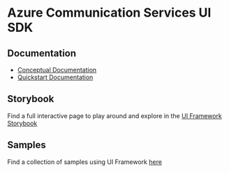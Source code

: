 # Azure Communication Services UI SDK

## Documentation
- [Conceptual Documentation](https://docs.microsoft.com/en-us/azure/communication-services/concepts/ui-framework/ui-sdk-overview)
- [Quickstart Documentation](https://docs.microsoft.com/en-us/azure/communication-services/quickstarts/ui-framework/getting-started-with-components)

## Storybook
Find a full interactive page to play around and explore in the [UI Framework Storybook]()

## Samples
Find a collection of samples using UI Framework [here]()
